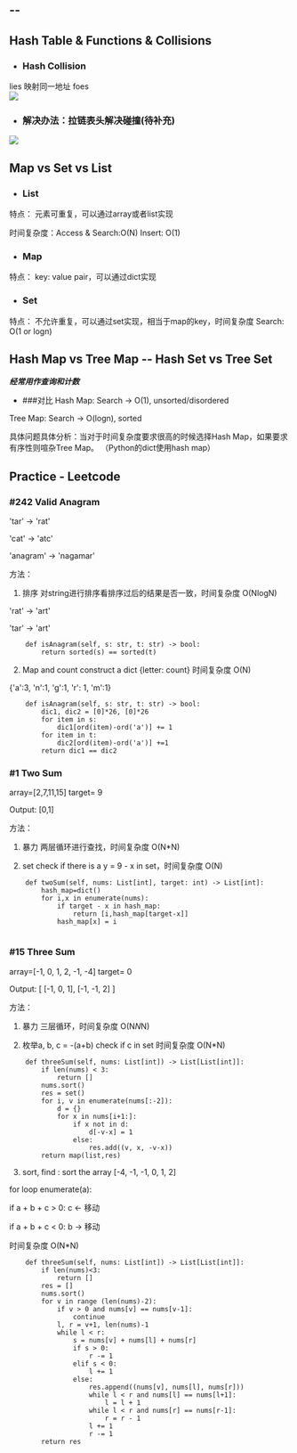 --
--
## Hash Table & Functions & Collisions
- ### Hash Collision
lies 映射同一地址
foes   
![](https://www.cs.auckland.ac.nz/software/AlgAnim/fig/dir_acc_table.gif)

- ### 解决办法：拉链表头解决碰撞(待补充)
![](https://www.cs.auckland.ac.nz/software/AlgAnim/fig/dir_acc_lists.gif)

## Map vs Set vs List
- ### List 
特点： 元素可重复，可以通过array或者list实现

时间复杂度：Access & Search:O(N) Insert: O(1)
- ### Map 
特点： key: value pair，可以通过dict实现

- ### Set 
特点： 不允许重复，可以通过set实现，相当于map的key，时间复杂度 Search: O(1 or logn)

## Hash Map vs Tree Map -- Hash Set vs Tree Set
***经常用作查询和计数***

- ###对比
Hash Map: Search -> O(1),    unsorted/disordered

Tree Map: Search -> O(logn), sorted

具体问题具体分析：当对于时间复杂度要求很高的时候选择Hash Map，如果要求有序性则喧杂Tree Map。 （Python的dict使用hash map）


## Practice - Leetcode
	

###  #242 Valid Anagram 
'tar' -> 'rat'

'cat' -> 'atc'

'anagram' -> 'nagamar'

方法：

1. 排序 对string进行排序看排序过后的结果是否一致，时间复杂度 O(NlogN)

'rat' -> 'art'

'tar' -> 'art'


```
    def isAnagram(self, s: str, t: str) -> bool:
        return sorted(s) == sorted(t)
 ```
2. Map and count
construct a dict {letter: count} 时间复杂度 O(N)

{'a':3, 'n':1, 'g':1, 'r': 1, 'm':1}


```
    def isAnagram(self, s: str, t: str) -> bool:
        dic1, dic2 = [0]*26, [0]*26
        for item in s:
            dic1[ord(item)-ord('a')] += 1
        for item in t:
            dic2[ord(item)-ord('a')] +=1
        return dic1 == dic2
 ```
###  #1 Two Sum 

array=[2,7,11,15] target= 9

Output: [0,1]

方法：

1. 暴力 两层循环进行查找，时间复杂度 O(N*N)

2. set check if there is a y = 9 - x in set，时间复杂度 O(N)

```
    def twoSum(self, nums: List[int], target: int) -> List[int]:
        hash_map=dict()
        for i,x in enumerate(nums):
            if target - x in hash_map:
                return [i,hash_map[target-x]]
            hash_map[x] = i
            

```
###  #15 Three Sum
array=[-1, 0, 1, 2, -1, -4] target= 0

Output: [
  [-1, 0, 1],
  [-1, -1, 2]
]

方法：

1. 暴力 三层循环，时间复杂度 O(N*N*N)

2. 枚举a, b, c = -(a+b) check if c in set 时间复杂度 O(N*N)
```
    def threeSum(self, nums: List[int]) -> List[List[int]]:
        if len(nums) < 3:
            return []
        nums.sort()
        res = set()
        for i, v in enumerate(nums[:-2]):
            d = {}
            for x in nums[i+1:]:
                if x not in d:
                    d[-v-x] = 1
                else:
                    res.add((v, x, -v-x))
        return map(list,res)

```

3. sort, find : sort the array [-4, -1, -1, 0, 1, 2]

for loop enumerate(a):

if a + b + c > 0: c <- 移动

if a + b + c < 0: b -> 移动

 时间复杂度 O(N*N)
```
    def threeSum(self, nums: List[int]) -> List[List[int]]:
        if len(nums)<3:
            return []
        res = []
        nums.sort()
        for v in range (len(nums)-2):
            if v > 0 and nums[v] == nums[v-1]:
                continue
            l, r = v+1, len(nums)-1
            while l < r:
                s = nums[v] + nums[l] + nums[r]
                if s > 0:
                    r -= 1
                elif s < 0:
                    l += 1
                else:
                    res.append((nums[v], nums[l], nums[r]))
                    while l < r and nums[l] == nums[l+1]:
                        l = l + 1
                    while l < r and nums[r] == nums[r-1]:
                        r = r - 1
                    l += 1
                    r -= 1
        return res
```

